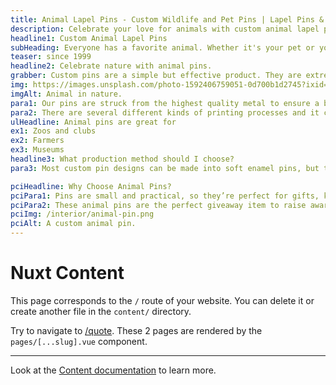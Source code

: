 ```yaml
---
title: Animal Lapel Pins - Custom Wildlife and Pet Pins | Lapel Pins & Coins
description: Celebrate your love for animals with custom animal lapel pins from Lapel Pins & Coins. Perfect for pet lovers, wildlife enthusiasts, and animal advocacy. Design your unique animal pin today!
headline1: Custom Animal Lapel Pins
subHeading: Everyone has a favorite animal. Whether it's your pet or your favorite animal at the zoo, you can make a custom pin that shows why you love it.
teaser: since 1999
headline2: Celebrate nature with animal pins.
grabber: Custom pins are a simple but effective product. They are extremely versatile and adaptable, with a variety of uses that are only limited by your imagination.
img: https://images.unsplash.com/photo-1592406759051-0d700b1d2745?ixid=MXwxMjA3fDB8MHxwaG90by1wYWdlfHx8fGVufDB8fHw%3D&ixlib=rb-1.2.1&auto=format&fit=crop&crop=focalpoint&fp-x=.565&fp-y=.55&w=1184&h=1376&q=80
imgAlt: Animal in nature.
para1: Our pins are struck from the highest quality metal to ensure a beautiful, classy, and durable product.
para2: There are several different kinds of printing processes and it can be overwhelming to do the research and know what best fits your design. That’s why we work with you every step of the way to ensure you’ll love the final product.
ulHeadline: Animal pins are great for
ex1: Zoos and clubs
ex2: Farmers
ex3: Museums
headline3: What production method should I choose?
para3: Most custom pin designs can be made into soft enamel pins, but this process often works best with designs that have minimal lines and clearly defined areas of color. These details are important because the colored areas sit slightly recessed, below the metal separations. If you’re not sure which type of pin to choose, don’t worry! Just ask, and we can provide suggestions from our experienced team.

pciHeadline: Why Choose Animal Pins?
pciPara1: Pins are small and practical, so they’re perfect for gifts, keepsakes, and more! Any animal you can think of can be turned into a pin. You can also make paw pins, feather pins, or pins that symbolize your favorite animal.
pciPara2: These animal pins are the perfect giveaway item to raise awareness for animal endangerment. Whether you’re hosting an event or canvassing for animal rights, they give you a fun and cool way to reach out to people! Physical keepsakes are a great way to get people to support your cause and walk away with something to show for it. There are an endless amount of uses for pins, so let your imagination run wild!
pciImg: /interior/animal-pin.png
pciAlt: A custom animal pin.
---
```


# Nuxt Content

This page corresponds to the `/` route of your website. You can delete it or create another file in the `content/` directory.

Try to navigate to [/quote](/quote). These 2 pages are rendered by the `pages/[...slug].vue` component.

---

Look at the [Content documentation](https://content.nuxtjs.org/) to learn more.
